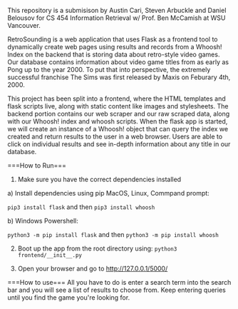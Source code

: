 

This repository is a submisison by Austin Cari, Steven Arbuckle and Daniel Belousov for CS 454 Information Retrieval w/ Prof. Ben McCamish at WSU Vancouver.

RetroSounding is a web application that uses Flask as a frontend tool to dynamically create web pages using results and records from a Whoosh! Index on the backend that is storing data about retro-style video games. Our database contains information about video game titles from as early as Pong up to the year 2000. To put that into perspective, the extremely successful franchise The Sims was first released by Maxis on Feburary 4th, 2000.

This project has been split into a frontend, where the HTML templates and flask scripts live, along with static content like images and stylesheets. The backend portion contains our web scraper and our raw scraped data, along with our Whoosh! index and whoosh scripts. When the flask app is started, we will create an instance of a Whoosh! object that can query the index we created and return results to the user in a web browser. Users are able to click on individual results and see in-depth information about any title in our database.

===How to Run===
1. Make sure you have the correct dependencies installed

  a) Install dependencies using pip MacOS, Linux, Commpand prompt: 

  `pip3 install flask` and then
  `pip3 install whoosh`
  
  b) Windows Powershell: 

  `python3 -m pip install flask` and then
  `python3 -m pip install whoosh`
  

2. Boot up the app from the root directory using: `python3 frontend/__init__.py`

3. Open your browser and go to http://127.0.0.1/5000/

===How to use===
All you have to do is enter a search term into the search bar and you will see a list of results to choose from. Keep entering queries until you find the game you're looking for.
